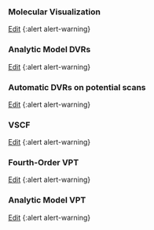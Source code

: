 ### Molecular Visualization

[Edit](https://github.com/{gh_username}/{gh_repo}/edit/gh-pages/ci/examples/{url})
{:alert alert-warning}

### Analytic Model DVRs

[Edit](https://github.com/{gh_username}/{gh_repo}/edit/gh-pages/ci/examples/{url})
{:alert alert-warning}

### Automatic DVRs on potential scans

[Edit](https://github.com/{gh_username}/{gh_repo}/edit/gh-pages/ci/examples/{url})
{:alert alert-warning}

### VSCF

[Edit](https://github.com/{gh_username}/{gh_repo}/edit/gh-pages/ci/examples/{url})
{:alert alert-warning}

### Fourth-Order VPT

[Edit](https://github.com/{gh_username}/{gh_repo}/edit/gh-pages/ci/examples/{url})
{:alert alert-warning}

### Analytic Model VPT

[Edit](https://github.com/{gh_username}/{gh_repo}/edit/gh-pages/ci/examples/{url})
{:alert alert-warning}